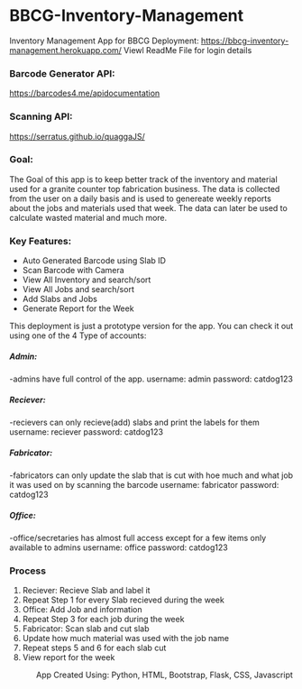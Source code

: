 # BBCG-Inventory-Management
Inventory Management App for BBCG
Deployment: https://bbcg-inventory-management.herokuapp.com/
Viewl ReadMe File for login details

### Barcode Generator API:
https://barcodes4.me/apidocumentation

### Scanning API:
https://serratus.github.io/quaggaJS/

### Goal:
The Goal of this app is to keep better track of the inventory and material used for a granite counter top fabrication business.
The data is collected from the user on a daily basis and is used to genereate weekly reports about the jobs and materials used that week. The data can later be used to calculate wasted material and much more. 

### Key Features:
<ul>
  <li>Auto Generated Barcode using Slab ID</li>
  <li>Scan Barcode with Camera</li>
  <li>View All Inventory and search/sort</li>
  <li>View All Jobs and search/sort</li>
  <li>Add Slabs and Jobs </li>
  <li> Generate Report for the Week </li>
</ul>


This deployment is just a prototype version for the app. You can check it out using one of the 4 Type of accounts:

##### Admin:
-admins have full control of the app.
username: admin
password: catdog123

##### Reciever:
-recievers can only recieve(add) slabs and print the labels for them
username: reciever
password: catdog123

##### Fabricator:
-fabricators can only update the slab that is cut with hoe much and what job it was used on by scanning the barcode
username: fabricator
password: catdog123

##### Office:
-office/secretaries has almost full access except for a few items only available to admins
username: office
password: catdog123


### Process
<ol>
  <li>Reciever: Recieve Slab and label it</li>
  <li>Repeat Step 1 for every Slab recieved during the week</li>
  <li>Office: Add Job and information</li>
  <li>Repeat Step 3 for each job during the week</li>
  <li>Fabricator: Scan slab and cut slab</li>
  <li>Update how much material was used with the job name</li>
  <li>Repeat steps 5 and 6 for each slab cut</li>
  <li>View report for the week </li>
<ol>
  
  App Created Using: Python, HTML, Bootstrap, Flask, CSS, Javascript
